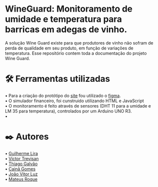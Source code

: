 # WineGuard: Monitoramento de umidade e temperatura para barricas em adegas de vinho.
  A solução Wine Guard existe para que produtores de vinho não sofram de perda de qualidade em seu produto, em função de variações de temperatura. Esse repositório contem toda a documentação do projeto Wine Guard.

# 🛠️ Ferramentas utilizadas
  • Para a criação do protótipo do [site](https://www.figma.com/design/PClaMrGiZSulzj4Wc8izj3/Untitled?node-id=0-1&node-type=CANVAS) fou utilizado o [figma](https://www.figma.com/). <br>
  • O simulador financeiro, foi cunstruido utilizando HTML e JavaScript<br>
  • O monitoramento é feito através de sensores (DHT 11 para a umidade e LM 35 para temperatura), controlados por um Arduino UNO R3.<br>
  • <br>

# ✒️ Autores
  • [Guilherme Lira](https://github.com/guilhermeLira10) <br>
  • [Victor Trevisan](https://github.com/gitVictorTrevisan) <br>
  • [Thiago Galvão](https://github.com/ThGalvaon) <br>
  • [Cainã Gomes](https://github.com/cainaGomesDS) <br>
  • [João Vitor Luz](https://github.com/vitorluzz) <br>
  • [Mateus Roque](https://github.com/mateussroque) <br>
